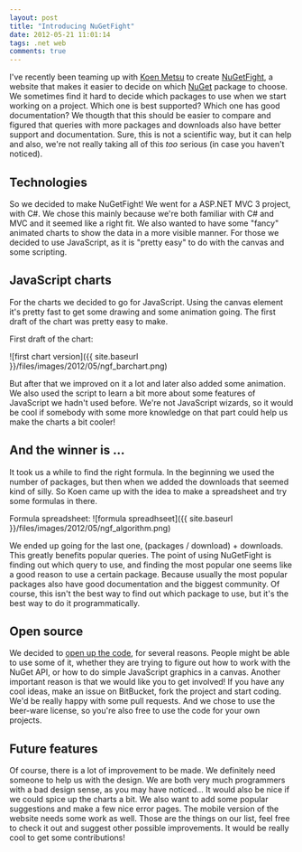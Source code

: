 ```yaml
---
layout: post
title: "Introducing NuGetFight"
date: 2012-05-21 11:01:14
tags: .net web
comments: true
---
```

I've recently been teaming up with [Koen Metsu](http://koenmetsu.com) to create [NuGetFight](http://nugetfight.com), a website that makes it easier to decide on which [NuGet](http://nuget.org) package to choose. We sometimes find it hard to decide which packages to use when we start working on a project. Which one is best supported? Which one has good documentation? We thougth that this should be easier to compare and figured that queries with more packages and downloads also have better support and documentation. Sure, this is not a scientific way, but it can help and also, we're not really taking all of this *too* serious (in case you haven't noticed).

## Technologies
So we decided to make NuGetFight! We went for a ASP.NET MVC 3 project, with C#. We chose this mainly because we're both familiar with C# and MVC and it seemed like a right fit. We also wanted to have some "fancy" animated charts to show the data in a more visible manner. For those we decided to use JavaScript, as it is "pretty easy" to do with the canvas and some scripting.

## JavaScript charts
For the charts we decided to go for JavaScript. Using the canvas element it's pretty fast to get some drawing and some animation going. The first draft of the chart was pretty easy to make.

First draft of the chart:

![first chart version]({{ site.baseurl }}/files/images/2012/05/ngf_barchart.png)

But after that we improved on it a lot and later also added some animation. We also used the script to learn a bit more about some features of JavaScript we hadn't used before. We're not JavaScript wizards, so it would be cool if somebody with some more knowledge on that part could help us make the charts a bit cooler!

## And the winner is ...
It took us a while to find the right formula. In the beginning we used the number of packages, but then when we added the downloads that seemed kind of silly. So Koen came up with the idea to make a spreadsheet and try some formulas in there.

Formula spreadsheet:
![formula spreadhseet]({{ site.baseurl }}/files/images/2012/05/ngf_algorithm.png)

We ended up going for the last one, (packages / download) + downloads. This greatly benefits popular queries. The point of using NuGetFight is finding out which query to use, and finding the most popular one seems like a good reason to use a certain package. Because usually the most popular packages also have good documentation and the biggest community. Of course, this isn't the best way to find out which package to use, but it's the best way to do it programmatically.

## Open source
We decided to [open up the code](https://bitbucket.org/kevinpelgrims/nugetfight), for several reasons. People might be able to use some of it, whether they are trying to figure out how to work with the NuGet API, or how to do simple JavaScript graphics in a canvas. Another important reason is that we would like you to get involved! If you have any cool ideas, make an issue on BitBucket, fork the project and start coding. We'd be really happy with some pull requests. And we chose to use the beer-ware license, so you're also free to use the code for your own projects.

## Future features
Of course, there is a lot of improvement to be made. We definitely need someone to help us with the design. We are both very much programmers with a bad design sense, as you may have noticed... It would also be nice if we could spice up the charts a bit. We also want to add some popular suggestions and make a few nice error pages. The mobile version of the website needs some work as well. Those are the things on our list, feel free to check it out and suggest other possible improvements. It would be really cool to get some contributions!
